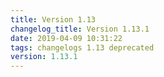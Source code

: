 ```yaml
---
title: Version 1.13
changelog_title: Version 1.13.1
date: 2019-04-09 10:31:22 
tags: changelogs 1.13 deprecated
version: 1.13.1
---
```

<script src="https://gist.github.com/spinnaker-release/fa0ac36aaf1a7daaa4320241beaf435d.js"/>

